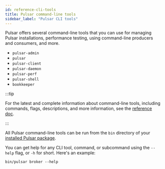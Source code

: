 ```yaml
---
id: reference-cli-tools
title: Pulsar command-line tools
sidebar_label: "Pulsar CLI tools"
---
```


Pulsar offers several command-line tools that you can use for managing Pulsar installations, performance testing, using command-line producers and consumers, and more.

* `pulsar-admin`
* `pulsar`
* `pulsar-client`
* `pulsar-daemon`
* `pulsar-perf`
* `pulsar-shell`
* `bookkeeper`

:::tip

For the latest and complete information about command-line tools, including commands, flags, descriptions, and more information, see the [reference doc](pathname:///reference/#/@pulsar:version_origin@/).

:::

All Pulsar command-line tools can be run from the `bin` directory of your [installed Pulsar package](getting-started-standalone.md). 

You can get help for any CLI tool, command, or subcommand using the `--help` flag, or `-h` for short. Here's an example:

```shell
bin/pulsar broker --help
```